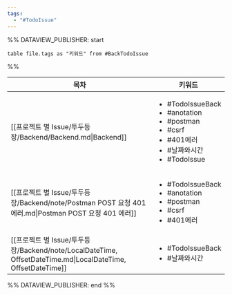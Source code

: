 ```yaml
---
tags:
  - "#TodoIssue"
---
```

%% DATAVIEW_PUBLISHER: start
```dataview
table file.tags as "키워드" from #BackTodoIssue
```
%%

| 목차                                                                                                 | 키워드                                                                                                                                 |
| -------------------------------------------------------------------------------------------------- | ----------------------------------------------------------------------------------------------------------------------------------- |
| [[프로젝트 별 Issue/투두등장/Backend/Backend.md\|Backend]]                                                  | <ul><li>#TodoIssueBack</li><li>#anotation</li><li>#postman</li><li>#csrf</li><li>#401에러</li><li>#날짜와시간</li><li>#TodoIssue</li></ul> |
| [[프로젝트 별 Issue/투두등장/Backend/note/Postman POST 요청 401 에러.md\|Postman POST 요청 401 에러]]               | <ul><li>#TodoIssueBack</li><li>#anotation</li><li>#postman</li><li>#csrf</li><li>#401에러</li></ul>                                   |
| [[프로젝트 별 Issue/투두등장/Backend/note/LocalDateTime, OffsetDateTime.md\|LocalDateTime, OffsetDateTime]] | <ul><li>#TodoIssueBack</li><li>#날짜와시간</li></ul>                                                                                     |

%% DATAVIEW_PUBLISHER: end %%